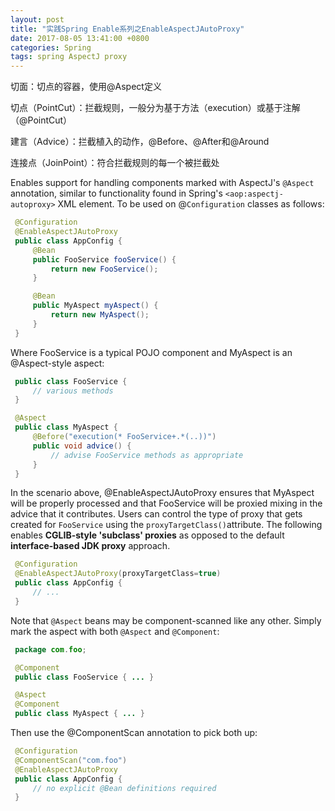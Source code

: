 ```yaml
---
layout: post
title: "实践Spring Enable系列之EnableAspectJAutoProxy"
date: 2017-08-05 13:41:00 +0800
categories: Spring
tags: spring AspectJ proxy
---
```


切面：切点的容器，使用@Aspect定义

切点（PointCut）：拦截规则，一般分为基于方法（execution）或基于注解（@PointCut）

建言（Advice）：拦截植入的动作，@Before、@After和@Around

连接点（JoinPoint）：符合拦截规则的每一个被拦截处

Enables support for handling components marked with AspectJ's `@Aspect` annotation, similar to functionality found in Spring's `<aop:aspectj-autoproxy>` XML element. To be used on @`Configuration` classes as follows:

```java
 @Configuration
 @EnableAspectJAutoProxy
 public class AppConfig {
     @Bean
     public FooService fooService() {
         return new FooService();
     }

     @Bean
     public MyAspect myAspect() {
         return new MyAspect();
     }
 }
```

Where FooService is a typical POJO component and MyAspect is an @Aspect-style aspect:

```java
 public class FooService {
     // various methods
 }
```

```java
 @Aspect
 public class MyAspect {
     @Before("execution(* FooService+.*(..))")
     public void advice() {
         // advise FooService methods as appropriate
     }
 }
```

In the scenario above, @EnableAspectJAutoProxy ensures that MyAspect will be properly processed and that FooService will be proxied mixing in the advice that it contributes. Users can control the type of proxy that gets created for `FooService` using the `proxyTargetClass()`attribute. The following enables **CGLIB-style 'subclass' proxies** as opposed to the default **interface-based JDK proxy** approach.

```java
 @Configuration
 @EnableAspectJAutoProxy(proxyTargetClass=true)
 public class AppConfig {
     // ...
 }
```

Note that `@Aspect` beans may be component-scanned like any other. Simply mark the aspect with both `@Aspect` and `@Component`:

```java
 package com.foo;

 @Component
 public class FooService { ... }

 @Aspect
 @Component
 public class MyAspect { ... }
```

Then use the @ComponentScan annotation to pick both up:

```java
 @Configuration
 @ComponentScan("com.foo")
 @EnableAspectJAutoProxy
 public class AppConfig {
     // no explicit @Bean definitions required
 }
```